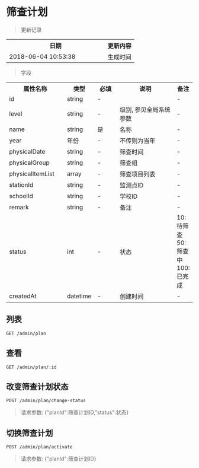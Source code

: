 # 筛查计划

> 更新记录

<table>
    <tr>
        <th style="width:250px;">日期</th>
        <th>更新内容</th>
    </tr>
    <tr>
        <td>2018-06-04 10:53:38</td>
        <td>生成时间</td>
    </tr>
</table>

> 字段

<table>
    <tr>
        <th style="width:150px;">属性名称</th>
        <th style="width:60px;">类型</th>
        <th style="width:60px;">必填</th>
        <th style="width:200px;">说明</th>
        <th>备注</th>
    </tr>
    <tr>
        <td>id</td>
        <td>string</td>
        <td>-</td>
        <td></td>
        <td>-</td>
    </tr>
    <tr>
        <td>level</td>
        <td>string</td>
        <td>-</td>
        <td>级别, 参见全局系统参数</td>
        <td>-</td>
    </tr>
    <tr>
        <td>name</td>
        <td>string</td>
        <td>是</td>
        <td>名称</td>
        <td>-</td>
    </tr>
    <tr>
        <td>year</td>
        <td>年份</td>
        <td>-</td>
        <td>不传则为当年</td>
        <td>-</td>
    </tr>
    <tr>
        <td>physicalDate</td>
        <td>string</td>
        <td>-</td>
        <td>筛查时间</td>
        <td>-</td>
    </tr>
    <tr>
        <td>physicalGroup</td>
        <td>string</td>
        <td>-</td>
        <td>筛查组</td>
        <td>-</td>
    </tr>
    <tr>
        <td>physicalItemList</td>
        <td>array</td>
        <td>-</td>
        <td>筛查项目列表</td>
        <td>-</td>
    </tr>
    <tr>
        <td>stationId</td>
        <td>string</td>
        <td>-</td>
        <td>监测点ID</td>
        <td>-</td>
    </tr>
    <tr>
        <td>schoolId</td>
        <td>string</td>
        <td>-</td>
        <td>学校ID</td>
        <td>-</td>
    </tr>
    <tr>
        <td>remark</td>
        <td>string</td>
        <td>-</td>
        <td>备注</td>
        <td>-</td>
    </tr>
    <tr>
        <td>status</td>
        <td>int</td>
        <td>-</td>
        <td>状态</td>
        <td>10: 待筛查 50:筛查中 100:已完成</td>
    </tr>
    <tr>
        <td>createdAt</td>
        <td>datetime</td>
        <td>-</td>
        <td>创建时间</td>
        <td>-</td>
    </tr>
</table>

## 列表

```
GET /admin/plan
```

## 查看

```
GET /admin/plan/:id
```

## 改变筛查计划状态

```
POST /admin/plan/change-status
```

> 请求参数: {"planId":筛查计划ID,"status":状态}

## 切换筛查计划

```
POST /admin/plan/activate
```

> 请求参数: {"planId":筛查计划ID}